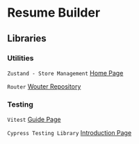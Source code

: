 # Resume Builder

## Libraries

### Utilities
`Zustand - Store Management`
[Home Page](https://zustand-demo.pmnd.rs/)

`Router`
[Wouter Repository](https://github.com/molefrog/wouter)

### Testing

`Vitest`
[Guide Page](https://vitest.dev/guide/)

`Cypress Testing Library`
[Introduction Page](https://testing-library.com/docs/cypress-testing-library/intro/)